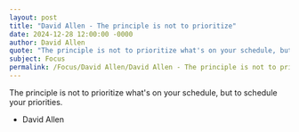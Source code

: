 ```yaml
---
layout: post
title: "David Allen - The principle is not to prioritize"
date: 2024-12-28 12:00:00 -0000
author: David Allen
quote: "The principle is not to prioritize what's on your schedule, but to schedule your priorities."
subject: Focus
permalink: /Focus/David Allen/David Allen - The principle is not to prioritize
---
```


The principle is not to prioritize what's on your schedule, but to schedule your priorities.

- David Allen
